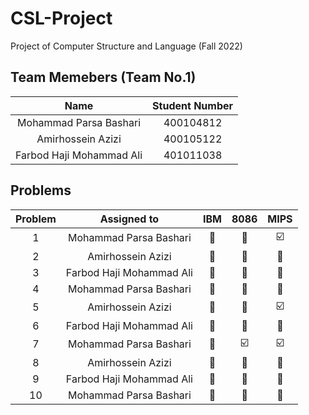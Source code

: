 # CSL-Project
Project of Computer Structure and Language (Fall 2022)

## Team Memebers (Team No.1)
| Name | Student Number |
|:----:|:--------------:|
| Mohammad Parsa Bashari | 400104812 |
| Amirhossein Azizi | 400105122 |
| Farbod Haji Mohammad Ali | 401011038 |

## Problems
| Problem |  Assigned to   |  IBM | 8086 | MIPS | 
|:-------:|:--------------:|:----:|:----:|:----:|
| 1 | Mohammad Parsa Bashari | :black_square_button: | :black_square_button: | :ballot_box_with_check: |
| 2 | Amirhossein Azizi | :black_square_button: | :black_square_button: | :black_square_button: |
| 3 | Farbod Haji Mohammad Ali | :black_square_button: | :black_square_button: | :black_square_button: |
| 4 | Mohammad Parsa Bashari | :black_square_button: | :black_square_button: | :black_square_button: |
| 5 | Amirhossein Azizi | :black_square_button: | :black_square_button: | :ballot_box_with_check: |
| 6 | Farbod Haji Mohammad Ali | :black_square_button: | :black_square_button: | :black_square_button: |
| 7 | Mohammad Parsa Bashari | :black_square_button: | :ballot_box_with_check: | :ballot_box_with_check: |
| 8 | Amirhossein Azizi | :black_square_button: | :black_square_button: | :black_square_button: |
| 9 | Farbod Haji Mohammad Ali | :black_square_button: | :black_square_button: | :black_square_button: |
| 10| Mohammad Parsa Bashari | :black_square_button: | :black_square_button: | :black_square_button: |

